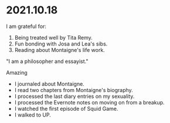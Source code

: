 # 2021.10.18

I am grateful for:

1. Being treated well by Tita Remy.
2. Fun bonding with Josa and Lea's sibs.
3. Reading about Montaigne's life work.

"I am a philosopher and essayist."

Amazing

- I journaled about Montaigne.
- I read two chapters from Montaigne's biography.
- I processed the last diary entries on my sexuality.
- I processed the Evernote notes on moving on from a breakup.
- I watched the first episode of Squid Game.
- I walked to UP.

